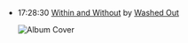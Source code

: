 *   17:28:30  [Within and Without](http://goo.gl/aQQGQp) by [Washed Out](http://www.last.fm/music/Washed+Out)

    ![Album Cover](http://userserve-ak.last.fm/serve/174s/78561772.png "Within and Without")

